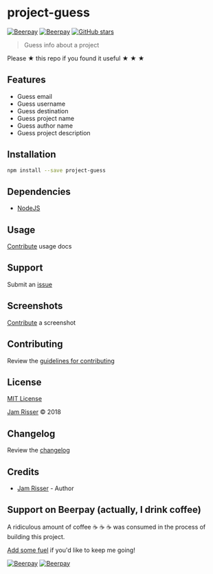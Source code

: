 # project-guess

[![Beerpay](https://beerpay.io/jamrizzi/project-guess/badge.svg?style=beer-square)](https://beerpay.io/jamrizzi/project-guess)
[![Beerpay](https://beerpay.io/jamrizzi/project-guess/make-wish.svg?style=flat-square)](https://beerpay.io/jamrizzi/project-guess?focus=wish)
[![GitHub stars](https://img.shields.io/github/stars/jamrizzi/project-guess.svg?style=social&label=Stars)](https://github.com/jamrizzi/project-guess)

> Guess info about a project

Please &#9733; this repo if you found it useful &#9733; &#9733; &#9733;


## Features

* Guess email
* Guess username
* Guess destination
* Guess project name
* Guess author name
* Guess project description


## Installation

```sh
npm install --save project-guess
```


## Dependencies

* [NodeJS](https://nodejs.org)


## Usage

[Contribute](https://github.com/jamrizzi/project-guess/blob/master/CONTRIBUTING.md) usage docs


## Support

Submit an [issue](https://github.com/jamrizzi/project-guess/issues/new)


## Screenshots

[Contribute](https://github.com/jamrizzi/project-guess/blob/master/CONTRIBUTING.md) a screenshot


## Contributing

Review the [guidelines for contributing](https://github.com/jamrizzi/project-guess/blob/master/CONTRIBUTING.md)


## License

[MIT License](https://github.com/jamrizzi/project-guess/blob/master/LICENSE)

[Jam Risser](https://jam.jamrizzi.com) &copy; 2018


## Changelog

Review the [changelog](https://github.com/jamrizzi/project-guess/blob/master/CHANGELOG.md)


## Credits

* [Jam Risser](https://jam.jamrizzi.com) - Author


## Support on Beerpay (actually, I drink coffee)

A ridiculous amount of coffee :coffee: :coffee: :coffee: was consumed in the process of building this project.

[Add some fuel](https://beerpay.io/jamrizzi/project-guess) if you'd like to keep me going!

[![Beerpay](https://beerpay.io/jamrizzi/project-guess/badge.svg?style=beer-square)](https://beerpay.io/jamrizzi/project-guess)
[![Beerpay](https://beerpay.io/jamrizzi/project-guess/make-wish.svg?style=flat-square)](https://beerpay.io/jamrizzi/project-guess?focus=wish)
